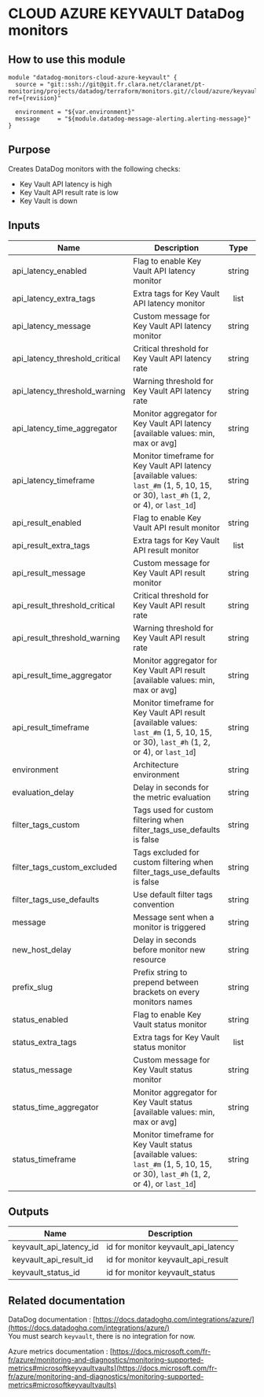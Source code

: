# CLOUD AZURE KEYVAULT DataDog monitors

## How to use this module

```
module "datadog-monitors-cloud-azure-keyvault" {
  source = "git::ssh://git@git.fr.clara.net/claranet/pt-monitoring/projects/datadog/terraform/monitors.git//cloud/azure/keyvault?ref={revision}"

  environment = "${var.environment}"
  message     = "${module.datadog-message-alerting.alerting-message}"
}

```

## Purpose

Creates DataDog monitors with the following checks:

- Key Vault API latency is high
- Key Vault API result rate is low
- Key Vault is down

## Inputs

| Name | Description | Type | Default | Required |
|------|-------------|:----:|:-----:|:-----:|
| api\_latency\_enabled | Flag to enable Key Vault API latency monitor | string | `"true"` | no |
| api\_latency\_extra\_tags | Extra tags for Key Vault API latency monitor | list | `[]` | no |
| api\_latency\_message | Custom message for Key Vault API latency monitor | string | `""` | no |
| api\_latency\_threshold\_critical | Critical threshold for Key Vault API latency rate | string | `"100"` | no |
| api\_latency\_threshold\_warning | Warning threshold for Key Vault API latency rate | string | `"80"` | no |
| api\_latency\_time\_aggregator | Monitor aggregator for Key Vault API latency [available values: min, max or avg] | string | `"min"` | no |
| api\_latency\_timeframe | Monitor timeframe for Key Vault API latency [available values: `last_#m` (1, 5, 10, 15, or 30), `last_#h` (1, 2, or 4), or `last_1d`] | string | `"last_5m"` | no |
| api\_result\_enabled | Flag to enable Key Vault API result monitor | string | `"true"` | no |
| api\_result\_extra\_tags | Extra tags for Key Vault API result monitor | list | `[]` | no |
| api\_result\_message | Custom message for Key Vault API result monitor | string | `""` | no |
| api\_result\_threshold\_critical | Critical threshold for Key Vault API result rate | string | `"10"` | no |
| api\_result\_threshold\_warning | Warning threshold for Key Vault API result rate | string | `"30"` | no |
| api\_result\_time\_aggregator | Monitor aggregator for Key Vault API result [available values: min, max or avg] | string | `"max"` | no |
| api\_result\_timeframe | Monitor timeframe for Key Vault API result [available values: `last_#m` (1, 5, 10, 15, or 30), `last_#h` (1, 2, or 4), or `last_1d`] | string | `"last_5m"` | no |
| environment | Architecture environment | string | n/a | yes |
| evaluation\_delay | Delay in seconds for the metric evaluation | string | `"900"` | no |
| filter\_tags\_custom | Tags used for custom filtering when filter_tags_use_defaults is false | string | `"*"` | no |
| filter\_tags\_custom\_excluded | Tags excluded for custom filtering when filter_tags_use_defaults is false | string | `""` | no |
| filter\_tags\_use\_defaults | Use default filter tags convention | string | `"true"` | no |
| message | Message sent when a monitor is triggered | string | n/a | yes |
| new\_host\_delay | Delay in seconds before monitor new resource | string | `"300"` | no |
| prefix\_slug | Prefix string to prepend between brackets on every monitors names | string | `""` | no |
| status\_enabled | Flag to enable Key Vault status monitor | string | `"true"` | no |
| status\_extra\_tags | Extra tags for Key Vault status monitor | list | `[]` | no |
| status\_message | Custom message for Key Vault status monitor | string | `""` | no |
| status\_time\_aggregator | Monitor aggregator for Key Vault status [available values: min, max or avg] | string | `"max"` | no |
| status\_timeframe | Monitor timeframe for Key Vault status [available values: `last_#m` (1, 5, 10, 15, or 30), `last_#h` (1, 2, or 4), or `last_1d`] | string | `"last_5m"` | no |

## Outputs

| Name | Description |
|------|-------------|
| keyvault\_api\_latency\_id | id for monitor keyvault_api_latency |
| keyvault\_api\_result\_id | id for monitor keyvault_api_result |
| keyvault\_status\_id | id for monitor keyvault_status |

## Related documentation

DataDog documentation : [https://docs.datadoghq.com/integrations/azure/](https://docs.datadoghq.com/integrations/azure/)  
You must search `keyvault`, there is no integration for now.

Azure metrics documentation : [https://docs.microsoft.com/fr-fr/azure/monitoring-and-diagnostics/monitoring-supported-metrics#microsoftkeyvaultvaults](https://docs.microsoft.com/fr-fr/azure/monitoring-and-diagnostics/monitoring-supported-metrics#microsoftkeyvaultvaults)
